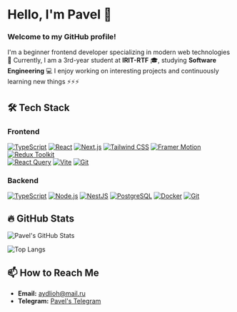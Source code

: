 # Hello, I'm Pavel 👋

### Welcome to my GitHub profile! 
I'm a beginner frontend developer specializing in modern web technologies 🚀
Currently, I am a 3rd-year student at **IRIT-RTF** 🎓, studying  **Software Engineering** 💻
I enjoy working on interesting projects and continuously learning new things ⚡⚡⚡

## 🛠️ Tech Stack

### Frontend

[![TypeScript](https://img.shields.io/badge/-TypeScript-3178C6?logo=typescript&logoColor=white&style=for-the-badge)](https://www.typescriptlang.org/) 
[![React](https://img.shields.io/badge/-React-61DAFB?logo=react&logoColor=white&style=for-the-badge)](https://reactjs.org/) 
[![Next.js](https://img.shields.io/badge/-Next.js-000000?logo=next.js&logoColor=white&style=for-the-badge)](https://nextjs.org/) 
[![Tailwind CSS](https://img.shields.io/badge/-Tailwind%20CSS-06B6D4?logo=tailwindcss&logoColor=white&style=for-the-badge)](https://tailwindcss.com/) 
[![Framer Motion](https://img.shields.io/badge/-Framer%20Motion-00C4CC?logo=framer&logoColor=white&style=for-the-badge)](https://www.framer.com/api/motion/) 
[![Redux Toolkit](https://img.shields.io/badge/-Redux%20Toolkit-764ABC?logo=redux&logoColor=white&style=for-the-badge)](https://redux-toolkit.js.org/)  
[![React Query](https://img.shields.io/badge/-React%20Query-FF4154?logo=react-query&logoColor=white&style=for-the-badge)](https://tanstack.com/query/v5) 
[![Vite](https://img.shields.io/badge/-Vite-646CFF?logo=vite&logoColor=white&style=for-the-badge)](https://vitejs.dev/) 
[![Git](https://img.shields.io/badge/-Git-F05032?logo=git&logoColor=white&style=for-the-badge)](https://git-scm.com/)

### Backend

[![TypeScript](https://img.shields.io/badge/-TypeScript-3178C6?logo=typescript&logoColor=white&style=for-the-badge)](https://www.typescriptlang.org/) 
[![Node.js](https://img.shields.io/badge/-Node.js-8CC84B?logo=node.js&logoColor=white&style=for-the-badge)](https://nodejs.org/) 
[![NestJS](https://img.shields.io/badge/-NestJS-E0234E?logo=nestjs&logoColor=white&style=for-the-badge)](https://nestjs.com/) 
[![PostgreSQL](https://img.shields.io/badge/-PostgreSQL-4169E1?logo=postgresql&logoColor=white&style=for-the-badge)](https://www.postgresql.org/) 
[![Docker](https://img.shields.io/badge/-Docker-2496ED?logo=docker&logoColor=white&style=for-the-badge)](https://www.docker.com/) 
[![Git](https://img.shields.io/badge/-Git-F05032?logo=git&logoColor=white&style=for-the-badge)](https://git-scm.com/)

## 🔥 GitHub Stats

![Pavel's GitHub Stats](https://github-readme-stats.vercel.app/api?username=aydlioh&show_icons=true&theme=radical)

![Top Langs](https://github-readme-stats.vercel.app/api/top-langs/?username=aydlioh&layout=compact&theme=radical)

## 📫 How to Reach Me

- **Email:** [aydlioh@mail.ru](mailto:aydlioh@mail.ru)
- **Telegram:** [Pavel's Telegram](https://t.me/pavel_biryuchev)
